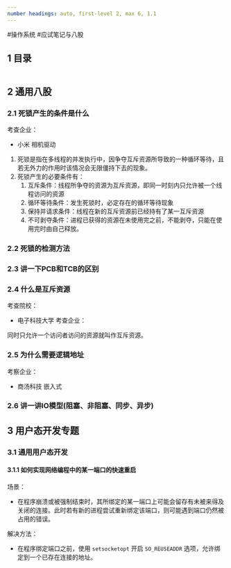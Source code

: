 ```yaml
---
number headings: auto, first-level 2, max 6, 1.1
---
```

#操作系统 #应试笔记与八股 

## 1 目录

```toc
```

## 2 通用八股

### 2.1 死锁产生的条件是什么

考查企业：
- 小米 相机驱动

1. 死锁是指在多线程的并发执行中，因争夺互斥资源所导致的一种循环等待，且若无外力的作用时该情况会无限僵持下去的现象。
2. 死锁产生的必要条件有：
	1. 互斥条件：线程所争夺的资源为互斥资源，即同一时刻内只允许被一个线程访问的资源
	2. 循环等待条件：发生死锁时，必定存在的循环等待现象
	3. 保持并请求条件：线程在新的互斥资源前已经持有了某一互斥资源
	4. 不可剥夺条件：进程已获得的资源在未使用完之前，不能剥夺，只能在使用完时由自己释放。

### 2.2 死锁的检测方法



### 2.3 讲一下PCB和TCB的区别



### 2.4 什么是互斥资源

考查院校：
- 电子科技大学
考查企业：

同时只允许一个访问者访问的资源就叫作互斥资源。

### 2.5 为什么需要逻辑地址

考察企业：
- 商汤科技 嵌入式

### 2.6 讲一讲IO模型(阻塞、非阻塞、同步、异步)





## 3 用户态开发专题

### 3.1 通用用户态开发

#### 3.1.1 如何实现网络编程中的某一端口的快速重启

场景：
- 在程序崩溃或被强制结束时，其所绑定的某一端口上可能会留存有未被来得及关闭的连接。此时若有新的进程尝试重新绑定该端口，则可能遇到端口仍然被占用的错误。

解决方法：
- 在程序绑定端口之前，使用 `setsocketopt` 开启 `SO_REUSEADDR` 选项，允许绑定到一个已存在连接的地址。


